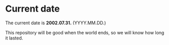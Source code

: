 # Current date

The current date is **2002.07.31.** (YYYY.MM.DD.)

This repository will be good when the world ends, so we will know how long it lasted.